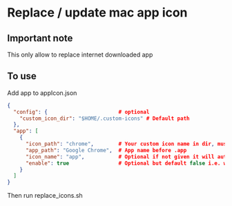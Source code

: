 # Replace / update mac app icon

## Important note

This only allow to replace internet downloaded app

## To use

Add app to appIcon.json

```json
{
  "config": {                       # optional
    "custom_icon_dir": "$HOME/.custom-icons" # Default path
  },
  "app": [
    {
      "icon_path": "chrome",        # Your custom icon name in dir, must be icns
      "app_path": "Google Chrome",  # App name before .app
      "icon_name": "app",           # Optional if not given it will auto find
      "enable": true                # Optional but default false i.e. wont change
    }
  ]
}
```

Then run replace_icons.sh